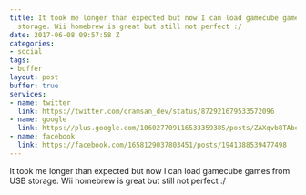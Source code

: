 ```yaml
---
title: It took me longer than expected but now I can load gamecube games from USB
  storage. Wii homebrew is great but still not perfect :/
date: 2017-06-08 09:57:58 Z
categories:
- social
tags:
- buffer
layout: post
buffer: true
services:
- name: twitter
  link: https://twitter.com/cramsan_dev/status/872921679533572096
- name: google
  link: https://plus.google.com/106027709116533359385/posts/ZAXqvb8TAbo
- name: facebook
  link: https://facebook.com/1658129037803451/posts/1941388539477498
---
```


It took me longer than expected but now I can load gamecube games from USB storage. Wii homebrew is great but still not perfect :/

